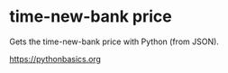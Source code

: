 # time-new-bank price 

Gets the time-new-bank price with Python (from JSON).

https://pythonbasics.org
